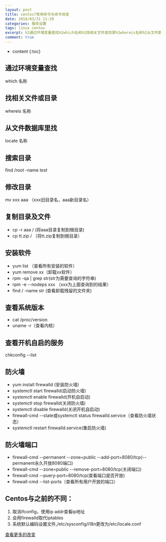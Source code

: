 ```yaml
---
layout: post
title: centos7常用命令与命令改变
date: 2018/03/31 11:29
categories: 服务设置
tags: linux centos
excerpt: h2通过环境变量查找h2which名称h2找相关文件或目录h2whereis名称h2从文件数据库里找h2locate名称h2搜索目录h2findrootnameemtestemh2修改目录h2mvxxxaaaxxx旧目录名aaa新目录名h2复制目录及文件h2ullicpraaa将aaa目录复制到根目录lilicpttzip将ttzip复制到根目录liulh2安装软件h2ulliyumlist查看所
comment: true
---
```


* content
{:toc}

## 通过环境变量查找

which 名称

## 找相关文件或目录

whereis 名称

## 从文件数据库里找

locate 名称

## 搜索目录

find /root -name _test_

## 修改目录

mv xxx aaa （xxx旧目录名，aaa新目录名）

## 复制目录及文件

  * cp -r aaa / (将aaa目录复制到根目录)
  * cp tt.zip / （将tt.zip复制到根目录）

## 安装软件

  * yum list （查看所有安装的软件）
  * yum remove xx（卸载xx软件）
  * rpm -qa | grep str(str为需要查询的字符串)
  * rpm -e --nodeps xxx （xxx为上面查询到的结果）
  * find / -name str (查看卸载残留的文件夹)

## 查看系统版本

  * cat /proc/version
  * uname -r（查看内核）

## 查看开机自启的服务

chkconfig --list

## 防火墙

  * yum install firewalld (安装防火墙)
  * systemctl start firewalld(启动防火墙)
  * systemctl enable firewalld(开机自启动)
  * systemctl stop firewalld(关闭防火墙)
  * systemctl disable firewalld(关闭开机自启动)
  * firewall-cmd --state或systemctl status firewalld.service（查看防火墙状态）
  * systemctl restart firewalld.service(重启防火墙)

## 防火墙端口

  * firewall-cmd --permanent --zone=public --add-port=8080/tcp(--permanent永久开放8080端口)
  * firewall-cmd --zone=public --remove-port=8080/tcp(关闭端口)
  * firewall-cmd --puery-port=8080/tcp(查看端口是否开放)
  * firewall-cmd --list-ports（查看所有用户开放的端口）

## Centos与之前的不同：

  1. 取消ifconfig，使用ip addr查看ip地址
  2. 会用firewalld取代iptables
  3. 系统默认编码设置文件,/etc/sysconfig/i18n更改为/etc/locale.conf

[查看更多的改变](http://www.cnblogs.com/panblack/p/Centos7-WhatsNew-01.html)


    